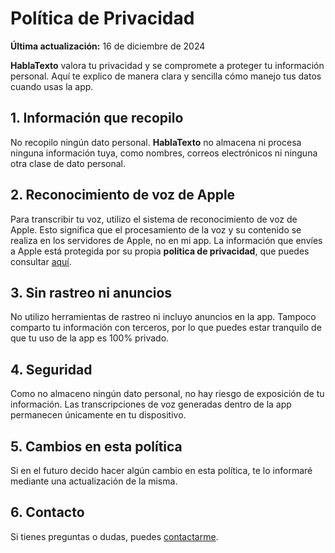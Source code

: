 # Política de Privacidad

**Última actualización:** 16 de diciembre de 2024

**HablaTexto** valora tu privacidad y se compromete a proteger tu información personal. Aquí te explico de manera clara y sencilla cómo manejo tus datos cuando usas la app.

## 1. Información que recopilo  
No recopilo ningún dato personal. **HablaTexto** no almacena ni procesa ninguna información tuya, como nombres, correos electrónicos ni ninguna otra clase de dato personal.

## 2. Reconocimiento de voz de Apple  
Para transcribir tu voz, utilizo el sistema de reconocimiento de voz de Apple. Esto significa que el procesamiento de la voz y su contenido se realiza en los servidores de Apple, no en mi app. La información que envíes a Apple está protegida por su propia **política de privacidad**, que puedes consultar [aquí](https://www.apple.com/legal/privacy/es-la/).

## 3. Sin rastreo ni anuncios  
No utilizo herramientas de rastreo ni incluyo anuncios en la app. Tampoco comparto tu información con terceros, por lo que puedes estar tranquilo de que tu uso de la app es 100% privado.

## 4. Seguridad  
Como no almaceno ningún dato personal, no hay riesgo de exposición de tu información. Las transcripciones de voz generadas dentro de la app permanecen únicamente en tu dispositivo.

## 5. Cambios en esta política  
Si en el futuro decido hacer algún cambio en esta política, te lo informaré mediante una actualización de la misma.

## 6. Contacto  
Si tienes preguntas o dudas, puedes [contactarme](mailto:analogia.ascendente0j@icloud.com).
